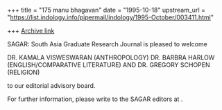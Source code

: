 +++
title = "175 manu bhagavan"
date = "1995-10-18"
upstream_url = "https://list.indology.info/pipermail/indology/1995-October/003411.html"

+++
[Archive link](https://list.indology.info/pipermail/indology/1995-October/003411.html)


SAGAR: South Asia Graduate Research Journal is pleased to welcome

DR. KAMALA VISWESWARAN (ANTHROPOLOGY)
DR. BARBRA HARLOW (ENGLISH/COMPARATIVE LITERATURE)
AND
DR. GREGORY SCHOPEN (RELIGION)

to our editorial advisory board.

For further information, please write to the SAGAR editors at
<sagrj at uts.cc.utexas.edu>.






